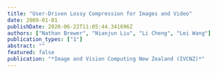 ```yaml
---
title: "User-Driven Lossy Compression for Images and Video"
date: 2009-01-01
publishDate: 2020-06-22T11:05:44.341696Z
authors: ["Nathan Brewer", "Nianjun Liu", "Li Cheng", "Lei Wang"]
publication_types: ["1"]
abstract: ""
featured: false
publication: "*Image and Vision Computing New Zealand (IVCNZ)*"
---
```


